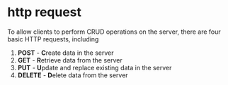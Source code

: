 # http request

To allow clients to perform CRUD operations on the server, there are four basic HTTP requests, including

1. **POST** - **C**reate data in the server
2. **GET** - **R**etrieve data from the server
3. **PUT** - **U**pdate and replace existing data in the server
4. **DELETE** - **D**elete data from the server

